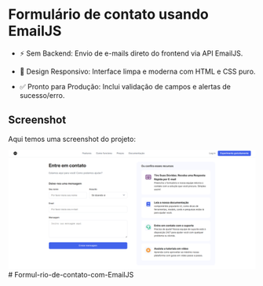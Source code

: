 # Formulário de contato usando EmailJS

* ⚡️ Sem Backend: Envio de e-mails direto do frontend via API EmailJS.

* 📱 Design Responsivo: Interface limpa e moderna com HTML e CSS puro.

* ✅ Pronto para Produção: Inclui validação de campos e alertas de sucesso/erro.

## Screenshot

Aqui temos uma screenshot do projeto:

![screenshot](screenshot.png)
#   F o r m u l - r i o - d e - c o n t a t o - c o m - E m a i l J S 
 
 
